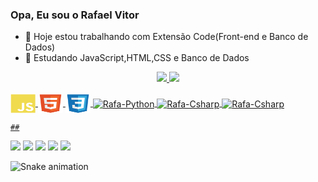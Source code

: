 ### Opa, Eu sou o Rafael Vitor

- 🔭 Hoje estou trabalhando com Extensão Code(Front-end e Banco de Dados)
- 🌱 Estudando JavaScript,HTML,CSS e Banco de Dados

<div align="center">
  <a href="https://github.com/faeloliiveira">
  <img height="180em" src="https://github-readme-stats.vercel.app/api?username=faeloliiveira&show_icons=true&theme=dracula&include_all_commits=true&count_private=true"/>
  <img height="180em" src="https://github-readme-stats.vercel.app/api/top-langs/?username=faeloliiveira&layout=compact&langs_count=7&theme=dracula"/>
</div>
  
  <div style="display: inline_block"><br>
  <img align="center" alt="Rafa-Js" height="30" width="40" src="https://raw.githubusercontent.com/devicons/devicon/master/icons/javascript/javascript-plain.svg">
  <img align="center" alt="Rafa-HTML" height="30" width="40" src="https://raw.githubusercontent.com/devicons/devicon/master/icons/html5/html5-original.svg">
  <img align="center" alt="Rafa-CSS" height="30" width="40" src="https://raw.githubusercontent.com/devicons/devicon/master/icons/css3/css3-original.svg">
  <img align="center" alt="Rafa-Python" height="30" width="40"
src="https://cdn.jsdelivr.net/gh/devicons/devicon/icons/mysql/mysql-original.svg" />
  <img align="center" alt="Rafa-Csharp" height="30" width="40" 
src="https://cdn.jsdelivr.net/gh/devicons/devicon/icons/vscode/vscode-original.svg" />
    <img align="center" alt="Rafa-Csharp" height="30" width="40"
src="https://cdn.jsdelivr.net/gh/devicons/devicon/icons/java/java-original.svg" />
     
</div>
  
    ##
 
<div> 
  <a href="https://www.youtube.com/channel/UCZP6TJa0puUlDArDyliJXsg" target="_blank"><img src="https://img.shields.io/badge/YouTube-FF0000?style=for-the-badge&logo=youtube&logoColor=white" target="_blank"></a>
  <a href="https://www.instagram.com/faeloliiveira" target="_blank"><img src="https://img.shields.io/badge/-Instagram-%23E4405F?style=for-the-badge&logo=instagram&logoColor=white" target="_blank"></a>
 	<a href="https://www.twitch.tv/oliveira_rkz" target="_blank"><img src="https://img.shields.io/badge/Twitch-9146FF?style=for-the-badge&logo=twitch&logoColor=white" target="_blank"></a>
  <a href = "mailto:rafaelcoutinholiveiraa@gmail.com"><img src="https://img.shields.io/badge/-Gmail-%23333?style=for-the-badge&logo=gmail&logoColor=white" target="_blank"></a>
  <a href="https://www.linkedin.com/in/rafael-vitor-a2a6771b7/" target="_blank"><img src="https://img.shields.io/badge/-LinkedIn-%230077B5?style=for-the-badge&logo=linkedin&logoColor=white" target="_blank"></a> 
 
  ![Snake animation](https://github.com/faeloliveiraa/faeloliveiraa/blob/output/github-contribution-grid-snake.svg)
 
</div>



